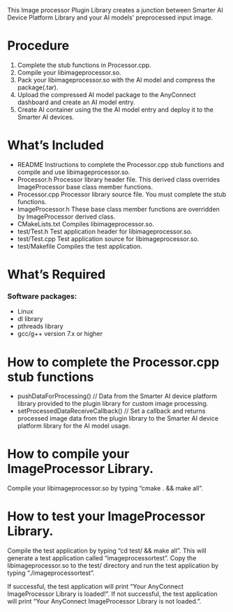 This Image processor Plugin Library creates a junction between Smarter AI Device Platform Library and your AI models' preprocessed input image.

# Procedure

1. Complete the stub functions in Processor.cpp.
2. Compile your libimageprocessor.so.
3. Pack your libimageprocessor.so with the AI model and compress the package(.tar).
4. Upload the compressed AI model package to the AnyConnect dashboard and create an AI model entry.
5. Create AI container using the the AI model entry and deploy it to the Smarter AI devices.


# What’s Included

- README		Instructions to complete the Processor.cpp stub functions and compile and use libimageprocessor.so.
- Processor.h		Processor library header file.  This derived class overrides ImageProcessor base class member functions.
- Processor.cpp		Processor library source file.  You must complete the stub functions.
- ImageProcessor.h	These base class member functions are overridden by ImageProcessor derived class.
- CMakeLists.txt		Compiles libimageprocessor.so.
- test/Test.h		Test application header for libimageprocessor.so.
- test/Test.cpp		Test application source for libimageprocessor.so.
- test/Makefile		Compiles the test application.


# What’s Required

### Software packages:
- Linux
- dl library
- pthreads library 
- gcc/g++ version 7.x or higher




# How to complete the Processor.cpp stub functions

- pushDataForProcessing() // Data from the Smarter AI device platform library provided to the plugin library for custom image processing.
- setProcessedDataReceiveCallback() // Set a callback and returns processed image data from the plugin library to the Smarter AI device platform library for the AI model usage.


# How to compile your ImageProcessor Library.

Compile your libimageprocessor.so by typing “cmake . && make all”.


# How to test your ImageProcessor Library.

Compile the test application by typing “cd test/ && make all”.  This will generate a test application called “imageprocessortest”.  Copy the libimageprocessor.so to the test/ directory and run the test application by typing “./imageprocessortest”.  

If successful, the test application will print “Your AnyConnect ImageProcessor Library is loaded!”.  If not successful, the test application will print “Your AnyConnect ImageProcessor Library is not loaded.”.
